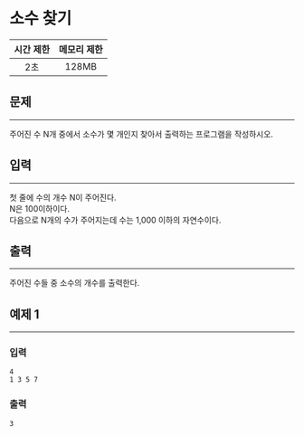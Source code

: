 소수 찾기
============================
|시간 제한|메모리 제한|
|:---:|:---:|
|2초|128MB|

## 문제
-------
주어진 수 N개 중에서 소수가 몇 개인지 찾아서 출력하는 프로그램을 작성하시오.</br>

## 입력
-------
첫 줄에 수의 개수 N이 주어진다.</br>
N은 100이하이다.</br>
다음으로 N개의 수가 주어지는데 수는 1,000 이하의 자연수이다.</br>

## 출력
-------
주어진 수들 중 소수의 개수를 출력한다.</br>

## 예제 1
-------
### 입력
```
4
1 3 5 7
```
### 출력
```
3
```
